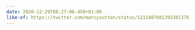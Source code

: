 ```yaml
---
date: 2020-12-29T08:27:06.450+01:00
like-of: https://twitter.com/marcysutton/status/1211487601393381376
---
```

